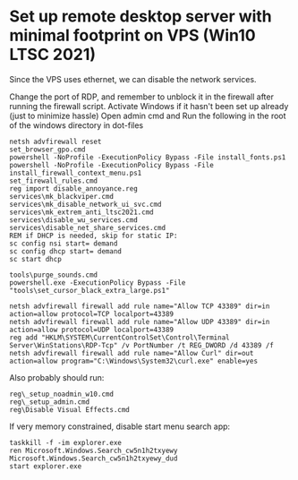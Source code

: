 # Set up remote desktop server with minimal footprint on VPS (Win10 LTSC 2021)
Since the VPS uses ethernet, we can disable the network services.

Change the port of RDP, and remember to unblock it in the firewall after running the firewall script.
Activate Windows if it hasn't been set up already (just to minimize hassle)
Open admin cmd and Run the following in the root of the windows directory in dot-files

```
netsh advfirewall reset
set_browser_gpo.cmd
powershell -NoProfile -ExecutionPolicy Bypass -File install_fonts.ps1
powershell -NoProfile -ExecutionPolicy Bypass -File install_firewall_context_menu.ps1
set_firewall_rules.cmd
reg import disable_annoyance.reg
services\mk_blackviper.cmd
services\mk_disable_network_ui_svc.cmd
services\mk_extrem_anti_ltsc2021.cmd
services\disable_wu_services.cmd
services\disable_net_share_services.cmd
REM if DHCP is needed, skip for static IP:
sc config nsi start= demand
sc config dhcp start= demand
sc start dhcp

tools\purge_sounds.cmd
powershell.exe -ExecutionPolicy Bypass -File "tools\set_cursor_black_extra_large.ps1"

netsh advfirewall firewall add rule name="Allow TCP 43389" dir=in action=allow protocol=TCP localport=43389
netsh advfirewall firewall add rule name="Allow UDP 43389" dir=in action=allow protocol=UDP localport=43389
reg add "HKLM\SYSTEM\CurrentControlSet\Control\Terminal Server\WinStations\RDP-Tcp" /v PortNumber /t REG_DWORD /d 43389 /f
netsh advfirewall firewall add rule name="Allow Curl" dir=out action=allow program="C:\Windows\System32\curl.exe" enable=yes
```
Also probably should run:
```
reg\_setup_noadmin_w10.cmd
reg\_setup_admin.cmd
reg\Disable Visual Effects.cmd
```
If very memory constrained, disable start menu search app:
```
taskkill -f -im explorer.exe
ren Microsoft.Windows.Search_cw5n1h2txyewy Microsoft.Windows.Search_cw5n1h2txyewy_dud
start explorer.exe
```
